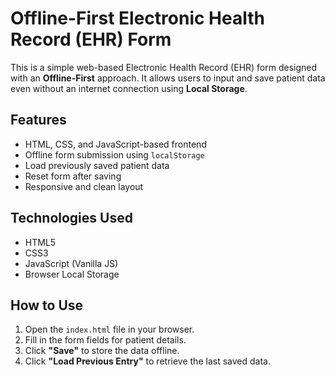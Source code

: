 # Offline-First Electronic Health Record (EHR) Form

This is a simple web-based Electronic Health Record (EHR) form designed with an **Offline-First** approach. It allows users to input and save patient data even without an internet connection using **Local Storage**.

## Features

- HTML, CSS, and JavaScript-based frontend
- Offline form submission using `localStorage`
- Load previously saved patient data
- Reset form after saving
- Responsive and clean layout

## Technologies Used

- HTML5
- CSS3
- JavaScript (Vanilla JS)
- Browser Local Storage

## How to Use

1. Open the `index.html` file in your browser.
2. Fill in the form fields for patient details.
3. Click **"Save"** to store the data offline.
4. Click **"Load Previous Entry"** to retrieve the last saved data.
